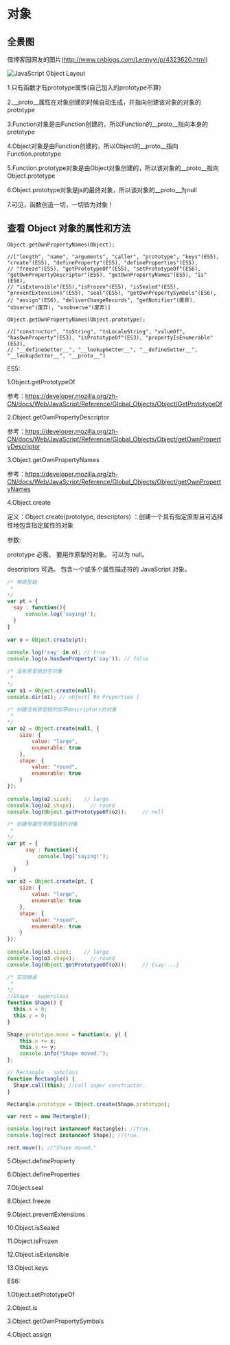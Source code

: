 # 对象

## 全景图

借博客园网友的图片(http://www.cnblogs.com/Lennyyi/p/4323620.html)

![JavaScript Object Layout](http://images.cnitblog.com/blog2015/727989/201503/091431518391794.jpg)

1.只有函数才有prototype属性(自己加入的prototype不算)

2.__proto__属性在对象创建的时候自动生成，并指向创建该对象的对象的prototype

3.Function对象是由Function创建的，所以Function的__proto__指向本身的prototype

4.Object对象是由Function创建的，所以Object的__proto__指向Function.prototype

5.Function.prototype对象是由Object对象创建的，所以该对象的__proto__指向Object.prototype

6.Object.prototype对象是js的最终对象，所以该对象的__proto__为null

7.可见，函数创造一切，一切皆为对象！

## 查看 Object 对象的属性和方法

```
Object.getOwnPropertyNames(Object);

//["length", "name", "arguments", "caller", "prototype", "keys"(ES5), "create"(ES5), "defineProperty"(ES5), "defineProperties"(ES5), 
// "freeze"(ES5), "getPrototypeOf"(ES5), "setPrototypeOf"(ES6), "getOwnPropertyDescriptor"(ES5), "getOwnPropertyNames"(ES5), "is"(ES6),
// "isExtensible"(ES5),"isFrozen"(ES5), "isSealed"(ES5), "preventExtensions"(ES5), "seal"(ES5), "getOwnPropertySymbols"(ES6), 
// "assign"(ES6), "deliverChangeRecords", "getNotifier"(废弃), "observe"(废弃), "unobserve"(废弃)]

Object.getOwnPropertyNames(Object.prototype);

//["constructor", "toString", "toLocaleString", "valueOf", "hasOwnProperty"(ES3), "isPrototypeOf"(ES3), "propertyIsEnumerable"(ES3), 
// "__defineGetter__", "__lookupGetter__", "__defineSetter__", "__lookupSetter__", "__proto__"]

```

ES5:

  1.Object.getPrototypeOf
  
  参考：https://developer.mozilla.org/zh-CN/docs/Web/JavaScript/Reference/Global_Objects/Object/GetPrototypeOf
  
  2.Object.getOwnPropertyDescriptor
  
  参考：https://developer.mozilla.org/zh-CN/docs/Web/JavaScript/Reference/Global_Objects/Object/getOwnPropertyDescriptor
  
  3.Object.getOwnPropertyNames
  
  参考：https://developer.mozilla.org/zh-CN/docs/Web/JavaScript/Reference/Global_Objects/Object/getOwnPropertyNames
  
  4.Object.create
  
  定义：Object.create(prototype, descriptors) ：创建一个具有指定原型且可选择性地包含指定属性的对象

  参数:
  
  prototype 必需。  要用作原型的对象。 可以为 null。
  
  descriptors 可选。 包含一个或多个属性描述符的 JavaScript 对象。
  
  ```javascript
  /* 带原型链
   *
  */
  var pt = {
    say : function(){
        console.log('saying!');    
    }
  }
    
  var o = Object.create(pt);
    
  console.log('say' in o); // true
  console.log(o.hasOwnProperty('say')); // false
  
  /* 没有原型链的空对象
   *
  */
  var o1 = Object.create(null);
  console.dir(o1); // object[ No Properties ]
  
  /* 创建没有原型链的但带descriptors的对象
   *
  */
  var o2 = Object.create(null, {
      size: {
          value: "large",
          enumerable: true
      },
      shape: {
          value: "round",
          enumerable: true
      }    
  });
    
  console.log(o2.size);    // large
  console.log(o2.shape);     // round
  console.log(Object.getPrototypeOf(o2));     // null
  
  /* 创建带属性带原型链的对象
   *
  */
  var pt = {
        say : function(){
            console.log('saying!');    
        }
    }

  var o3 = Object.create(pt, {
      size: {
          value: "large",
          enumerable: true
      },
      shape: {
          value: "round",
          enumerable: true
      }    
  });
    
  console.log(o3.size);    // large
  console.log(o3.shape);     // round
  console.log(Object.getPrototypeOf(o3));     // {say:...}
  
  /* 实现继承
   *
  */
  //Shape - superclass
  function Shape() {
    this.x = 0;
    this.y = 0;
  }

  Shape.prototype.move = function(x, y) {
      this.x += x;
      this.y += y;
      console.info("Shape moved.");
  };

  // Rectangle - subclass
  function Rectangle() {
    Shape.call(this); //call super constructor.
  }

  Rectangle.prototype = Object.create(Shape.prototype);

  var rect = new Rectangle();

  console.log(rect instanceof Rectangle); //true.
  console.log(rect instanceof Shape); //true.

  rect.move(); //"Shape moved."
  ```
  
  5.Object.defineProperty
  
  6.Object.defineProperties
  
  7.Object.seal
  
  8.Object.freeze
  
  9.Object.preventExtensions
  
  10.Object.isSealed
  
  11.Object.isFrozen
  
  12.Object.isExtensible
  
  13.Object.keys
  
  ES6:
  
  1.Object.setPrototypeOf
  
  2.Object.is
  
  3.Object.getOwnPropertySymbols
  
  4.Object.assign
  
  
